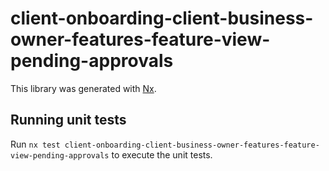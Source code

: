 # client-onboarding-client-business-owner-features-feature-view-pending-approvals

This library was generated with [Nx](https://nx.dev).

## Running unit tests

Run `nx test client-onboarding-client-business-owner-features-feature-view-pending-approvals` to execute the unit tests.
